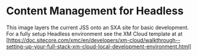 # Content Management for Headless

This image layers the current JSS onto an SXA site for basic development. For a fully setup Headless environment see the XM Cloud template at at [https://doc.sitecore.com/xmc/en/developers/xm-cloud/walkthrough--setting-up-your-full-stack-xm-cloud-local-development-environment.html]
